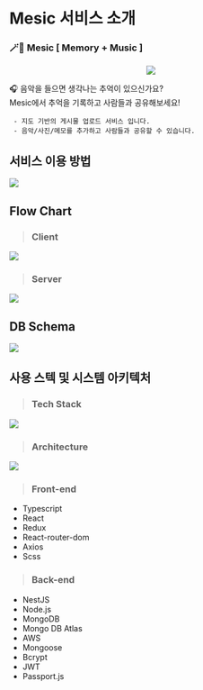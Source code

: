 # Mesic 서비스 소개



### 🪄🔮  Mesic [ Memory + Music ]  

<p align="center">
<img src="https://img1.daumcdn.net/thumb/R1280x0/?scode=mtistory2&fname=https%3A%2F%2Fblog.kakaocdn.net%2Fdn%2FYyf7g%2Fbtq6v9QQthx%2FxuK3sot4SxIt5WklNifTd0%2Fimg.png" />
</p>

🎧 음악을 들으면 생각나는 추억이 있으신가요?   
Mesic에서 추억을 기록하고 사람들과 공유해보세요!


     - 지도 기반의 게시물 업로드 서비스 입니다.  
     - 음악/사진/메모를 추가하고 사람들과 공유할 수 있습니다.
     

    
## 서비스 이용 방법

![](https://github.com/Gwan-Woo-Jeong/mesic_gifs/blob/main/mesic-steps.png?raw=true)


## Flow Chart
>### Client
![](https://github.com/Gwan-Woo-Jeong/mesic_gifs/blob/main/mesic-flowchart-client.jpeg?raw=true)
>### Server
![](https://github.com/Gwan-Woo-Jeong/mesic_gifs/blob/main/server-flowchart.jpeg?raw=true)

## DB Schema
![](https://github.com/Gwan-Woo-Jeong/mesic_gifs/blob/main/DBschema.jpeg?raw=true)

## 사용 스텍 및 시스템 아키텍처
>### Tech Stack
![](https://cdn.discordapp.com/attachments/836032297622175820/850248630257319936/mesic-tech-stack.jpg)
>### Architecture
![](https://github.com/Gwan-Woo-Jeong/mesic_gifs/blob/main/mesic-architecture.png?raw=true)

>### Front-end

- Typescript
- React 
- Redux
- React-router-dom
- Axios
- Scss


>### Back-end

- NestJS
- Node.js
- MongoDB
- Mongo DB Atlas
- AWS
- Mongoose
- Bcrypt
- JWT
- Passport.js

